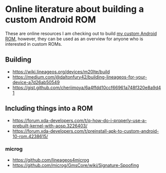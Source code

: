 
# Online literature about building a custom Android ROM

These are online resources I am checking out to build [my custom Android ROM](https://github.com/jumydroid),
however, they can be used as an overview for anyone who is interested in custom ROMs.

## Building

 - https://wiki.lineageos.org/devices/m20lte/build
 - https://medium.com/@daltonfury42/building-lineageos-for-your-device-a7d26ab50549
 - https://gist.github.com/cheriimoya/6a4ffdd10ccf66961a748f320e8a9d41

## Including things into a ROM

 - https://forum.xda-developers.com/t/q-how-do-i-properly-use-a-prebuilt-kernel-with-aosp.3226403/
 - https://forum.xda-developers.com/t/preinstall-apk-to-custom-android-10-rom.4238615/

### microg

 - https://github.com/lineageos4microg
 - https://github.com/microg/GmsCore/wiki/Signature-Spoofing
